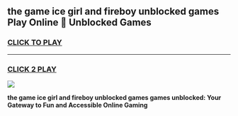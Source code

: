 
## the game ice girl and fireboy unblocked games Play Online 👋 Unblocked Games
<h3>
<a href="https://premium.freeplayer.one?title=the_game_ice_girl_and_fireboy_unblocked_games&ref=19F">CLICK TO PLAY</a></h3>
<hr>

<h3>
<a href="https://premium.freeplayer.one?title=the_game_ice_girl_and_fireboy_unblocked_games&ref=19F">CLICK 2 PLAY</a>
  
</h3>

<a href="https://premium.freeplayer.one?title=the_game_ice_girl_and_fireboy_unblocked_games&ref=19F"><img src="https://clearcache.store/games.png"></a>


**the game ice girl and fireboy unblocked games games unblocked: Your Gateway to Fun and Accessible Online Gaming**
